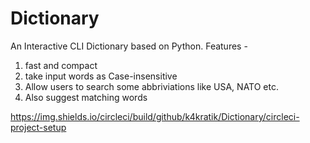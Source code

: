 # Dictionary
An Interactive CLI Dictionary based on Python.
Features - 
  1. fast and compact 
  2. take input words as Case-insensitive
  3. Allow users to search some abbriviations like USA, NATO etc.
  4. Also suggest matching words
  
https://img.shields.io/circleci/build/github/k4kratik/Dictionary/circleci-project-setup
